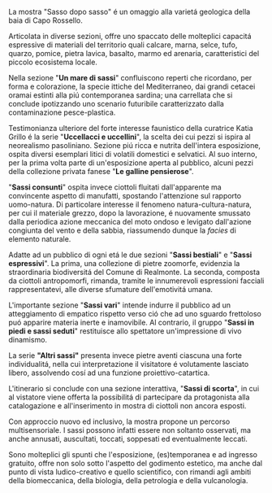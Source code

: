 La mostra "Sasso dopo sasso" é un omaggio alla varietá geologica della baia di Capo Rossello.

Articolata in diverse sezioni, offre uno spaccato delle molteplici capacitá espressive di materiali del territorio quali calcare, marna, selce, tufo, quarzo, pomice, pietra lavica, basalto, marmo ed arenaria, caratteristici del piccolo ecosistema locale.

Nella sezione "__Un mare di sassi__" confluiscono reperti che ricordano, per forma e colorazione, la specie ittiche del Mediterraneo, dai grandi cetacei oramai estinti alla piú contemporanea sardina; una carrellata che si conclude ipotizzando uno scenario futuribile caratterizzato dalla contaminazione pesce-plastica.

Testimonianza ulteriore del forte interesse faunistico della curatrice Katia Grillo é la serie "__Uccellacci e uccellini__", la scelta dei cui pezzi si ispira al neorealismo pasoliniano. 
Sezione piú ricca e nutrita dell'intera esposizione, ospita diversi esemplari litici di volatili domestici e selvatici.
Al suo interno, per la prima volta parte di un'esposizione aperta al pubblico, alcuni pezzi della collezione privata fanese "__Le galline pensierose__". 

"__Sassi consunti__" ospita invece ciottoli fluitati dall'apparente ma convincente aspetto di manufatti, spostando l'attenzione sul rapporto uomo-natura.
Di particolare interesse il fenomeno natura-cultura-natura, per cui il materiale grezzo, dopo la lavorazione, é nuovamente smussato dalla periodica azione meccanica del moto ondoso e levigato dall'azione congiunta del vento e della sabbia, riassumendo dunque la _facies_ di elemento naturale.

Adatte ad un pubblico di ogni etá le due sezioni "__Sassi bestiali__" e "__Sassi espressivi__".
La prima, una collezione di pietre zoomorfe, evidenzia la straordinaria biodiversitá del Comune di Realmonte. 
La seconda, composta da ciottoli antropomorfi, rimanda, tramite le innumerevoli espressioni facciali rappresentatevi, alle diverse sfumature dell'emotivitá umana.

L'importante sezione "__Sassi vari__" intende indurre il pubblico ad un atteggiamento di empatico rispetto verso ció che ad uno sguardo frettoloso puó apparire materia inerte e inamovibile. Al contrario, il gruppo "__Sassi in piedi e sassi seduti__" restituisce allo spettatore un'impressione di vivo dinamismo.

La serie __"Altri sassi"__ presenta invece pietre aventi ciascuna una forte individualitá, nella cui interpretazione il visitatore é volutamente lasciato libero, assolvendo cosí ad una funzione proiettivo-catartica.

L'itinerario si conclude con una sezione interattiva, "__Sassi di scorta__", in cui al vistatore viene offerta la possibilitá di partecipare da protagonista alla catalogazione e all'inserimento in mostra di ciottoli non ancora esposti.

Con approccio nuovo ed inclusivo, la mostra propone un percorso multisensoriale. I sassi possono infatti essere non soltanto osservati, ma anche annusati, auscultati, toccati, soppesati ed eventualmente leccati.

Sono molteplici gli spunti che l'esposizione, (es)temporanea e ad ingresso gratuito, offre non solo sotto l'aspetto del godimento estetico, ma anche dal punto di vista ludico-creativo e quello scientifico, con rimandi agli ambiti della biomeccanica, della biologia, della petrologia e della vulcanologia.
